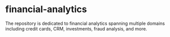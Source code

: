# financial-analytics
The repository is dedicated to financial analytics spanning multiple domains including credit cards, CRM, investments, fraud analysis, and more.
